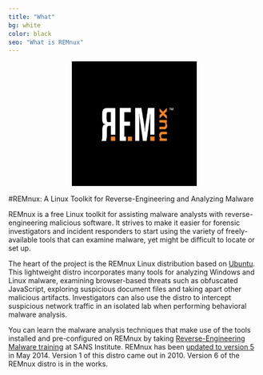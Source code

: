 ```yaml
---
title: "What"
bg: white
color: black
seo: "What is REMnux"
---
```


<div style="text-align:center"><img width="250" height="250" src="/img/REMnux-logo.png" alt="REMnux Logo" /></div><p></p>

#REMnux: A Linux Toolkit for Reverse-Engineering and Analyzing Malware

REMnux is a free Linux toolkit for assisting malware analysts with reverse-engineering malicious software. It strives to make it easier for forensic investigators and incident responders to start using the variety of freely-available tools that can examine malware, yet might be difficult to locate or set up.

The heart of the project is the REMnux Linux distribution based on [Ubuntu](http://www.ubuntu.com/). This lightweight distro incorporates many tools for analyzing Windows and Linux malware, examining browser-based threats such as obfuscated JavaScript, exploring suspicious document files and taking apart other malicious artifacts. Investigators can also use the distro to intercept suspicious network traffic in an isolated lab  when performing behavioral malware analysis.

You can learn the malware analysis techniques that make use of the tools installed and pre-configured on REMnux by taking [Reverse-Engineering Malware training](http://www.sans.org/course/reverse-engineering-malware-malware-analysis-tools-techniques) at SANS Institute. REMnux has been [updated to version 5](http://blog.zeltser.com/post/86508269224/remnux-v5-release-for-malware-analysts) in May 2014. Version 1 of this distro came out in 2010. Version 6 of the REMnux distro is in the works.
